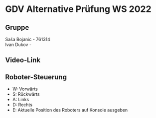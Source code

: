 # GDV Alternative Prüfung WS 2022

## **Gruppe**
Saša Bojanic - 761314  
Ivan Dukov   - 

## **Video-Link**

## **Roboter-Steuerung**

- W: Vorwärts
- S: Rückwärts
- A: Links
- D: Rechts
- E: Aktuelle Position des Roboters auf Konsole ausgeben

